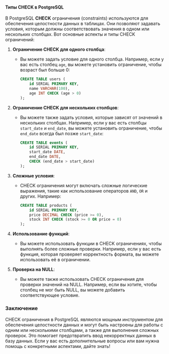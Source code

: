 #### Типы CHECK в PostgreSQL

В PostgreSQL **CHECK** ограничения (constraints) используются для обеспечения целостности данных в таблицах. Они позволяют задавать условия, которым должны соответствовать значения в одном или нескольких столбцах. Вот основные аспекты и типы CHECK ограничений:

1. **Ограничение CHECK для одного столбца**:
   - Вы можете задать условие для одного столбца. Например, если у вас есть столбец `age`, вы можете установить ограничение, чтобы возраст был больше 0:
     ```sql
     CREATE TABLE users (
         id SERIAL PRIMARY KEY,
         name VARCHAR(100),
         age INT CHECK (age > 0)
     );
     ```

2. **Ограничение CHECK для нескольких столбцов**:
   - Вы можете также задать условия, которые зависят от значений в нескольких столбцах. Например, если у вас есть столбцы `start_date` и `end_date`, вы можете установить ограничение, чтобы `end_date` всегда был позже `start_date`:
     ```sql
     CREATE TABLE events (
         id SERIAL PRIMARY KEY,
         start_date DATE,
         end_date DATE,
         CHECK (end_date > start_date)
     );
     ```

3. **Сложные условия**:
   - CHECK ограничения могут включать сложные логические выражения, такие как использование операторов `AND`, `OR` и других. Например:
     ```sql
     CREATE TABLE products (
         id SERIAL PRIMARY KEY,
         price DECIMAL CHECK (price >= 0),
         stock INT CHECK (stock >= 0 OR price = 0)
     );
     ```

4. **Использование функций**:
   - Вы можете использовать функции в CHECK ограничениях, чтобы выполнять более сложные проверки. Например, если у вас есть функция, которая проверяет корректность формата, вы можете использовать её в ограничении.

5. **Проверка на NULL**:
   - Вы можете также использовать CHECK ограничения для проверки значений на NULL. Например, если вы хотите, чтобы столбец не мог быть NULL, вы можете добавить соответствующее условие.

### Заключение

CHECK ограничения в PostgreSQL являются мощным инструментом для обеспечения целостности данных и могут быть настроены для работы с одним или несколькими столбцами, а также для выполнения сложных проверок. Это помогает предотвратить ввод некорректных данных в базу данных. Если у вас есть дополнительные вопросы или вам нужна помощь с конкретными аспектами, дайте знать!